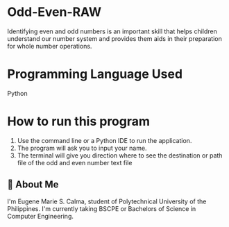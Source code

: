 # Odd-Even-RAW

Identifying even and odd numbers is an important skill that helps children understand our number system and provides them aids in their preparation for whole number operations.

# Programming Language Used
Python

# How to run this program
1. Use the command line or a Python IDE to run the application.
2. The program will ask you to input your name.
3. The terminal will give you direction where to see the destination or path file of the odd and even number text file

## 🚀 About Me
I'm Eugene Marie S. Calma, student of Polytechnical University of the Philippines. I'm currently taking BSCPE or Bachelors of Science in Computer Engineering. 
